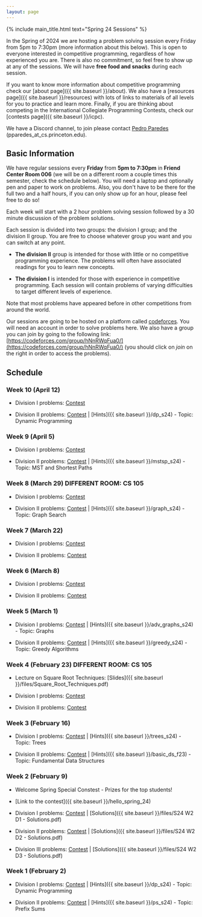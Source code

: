 ```yaml
---
layout: page
---
```


{% include main_title.html text="Spring 24 Sessions" %}

In the Spring of 2024 we are hosting a problem solving session every
Friday from 5pm to 7:30pm (more information about this below). This is
open to everyone interested in competitive programming, regardless of
how experienced you are. There is also no commitment, so feel free to
show up at any of the sessions. We will have **free food and snacks**
during each session.

If you want to know more information about competitive programming
check our [about page]({{ site.baseurl }}/about). We also have a
[resources page]({{ site.baseurl }}/resources) with lots of links to
materials of all levels for you to practice and learn more. Finally,
if you are thinking about competing in the International Collegiate
Programming Contests, check our [contests
page]({{ site.baseurl }}/icpc).

We have a <i class="bi bi-discord"></i> Discord channel, to join please
contact [Pedro Paredes](https://www.cs.princeton.edu/~pparedes/)
(pparedes_at_cs.princeton.edu).

## Basic Information

We have regular sessions every **Friday** from **5pm to 7:30pm** in
**Friend Center Room 006** (we will be on a different room a couple
times this semester, check the schedule below). You will need a laptop
and optionally pen and paper to work on problems. Also, you don't have
to be there for the full two and a half hours, if you can only show up
for an hour, please feel free to do so!

Each week will start with a 2 hour problem solving session followed by
a 30 minute discussion of the problem solutions.

Each session is divided into two groups: the division I group; and the
division II group. You are free to choose whatever group you want and
you can switch at any point.

 * **The division II** group is intended for those with little or no
   competitive programming experience. The problems will often have
   associated readings for you to learn new concepts.

 * **The division I** is intended for those with experience in
     competitive programming. Each session will contain problems of
     varying difficulties to target different levels of experience.

Note that most problems have appeared before in other
competitions from around the world.

Our sessions are going to be hosted on a platform called
[codeforces](https://codeforces.com/). You will need an account in
order to solve problems here. We also have a group you can join by
going to the following link:
[https://codeforces.com/group/hNnRWqFua0/](https://codeforces.com/group/hNnRWqFua0/)
(you should click on *join* on the right in order to access the
problems).

## Schedule

### Week 10 (April 12)
 * Division I problems: [Contest](https://codeforces.com/group/hNnRWqFua0/contest/517466)
 
 * Division II problems: [Contest](https://codeforces.com/group/hNnRWqFua0/contest/517469) \| [Hints]({{ site.baseurl }}/dp_s24) - Topic: Dynamic Programming

### Week 9 (April 5)
 * Division I problems: [Contest](https://codeforces.com/group/hNnRWqFua0/contest/516003)
 
 * Division II problems: [Contest](https://codeforces.com/group/hNnRWqFua0/contest/516059) \| [Hints]({{ site.baseurl }}/mstsp_s24) - Topic: MST and Shortest Paths

### Week 8 (March 29) DIFFERENT ROOM: CS 105
 * Division I problems: [Contest](https://codeforces.com/group/hNnRWqFua0/contest/514487)
 
 * Division II problems: [Contest](https://codeforces.com/group/hNnRWqFua0/contest/514322) \| [Hints]({{ site.baseurl }}/graph_s24) - Topic: Graph Search

### Week 7 (March 22)
 * Division I problems: [Contest](https://codeforces.com/group/hNnRWqFua0/contest/512760)
 
 * Division II problems: [Contest](https://codeforces.com/group/hNnRWqFua0/contest/512984)

### Week 6 (March 8)
 * Division I problems: [Contest](https://codeforces.com/group/hNnRWqFua0/contest/509398)
 
 * Division II problems: [Contest](https://codeforces.com/group/hNnRWqFua0/contest/509399)

### Week 5 (March 1)
 * Division I problems: [Contest](https://codeforces.com/group/hNnRWqFua0/contest/507615) \| [Hints]({{ site.baseurl }}/adv_graphs_s24) - Topic: Graphs
 
 * Division II problems: [Contest](https://codeforces.com/group/hNnRWqFua0/contest/508036) \| [Hints]({{ site.baseurl }}/greedy_s24) - Topic: Greedy Algorithms

### Week 4 (February 23) DIFFERENT ROOM: CS 105
 * Lecture on Square Root Techniques: [Slides]({{ site.baseurl }}/files/Square_Root_Techniques.pdf)

 * Division I problems: [Contest](https://codeforces.com/group/hNnRWqFua0/contest/506308)
 
 * Division II problems: [Contest](https://codeforces.com/group/hNnRWqFua0/contest/506354)

### Week 3 (February 16)
 * Division I problems: [Contest](https://codeforces.com/group/hNnRWqFua0/contest/504935) \| [Hints]({{ site.baseurl }}/trees_s24) - Topic: Trees
 
 * Division II problems: [Contest](https://codeforces.com/group/hNnRWqFua0/contest/504921) \| [Hints]({{ site.baseurl }}/basic_ds_f23) - Topic: Fundamental Data Structures

### Week 2 (February 9)
* <span class="badge text-bg-success fs-3">Welcome Spring Special Constest - Prizes for the top students!</span>

* [Link to the contest]({{ site.baseurl }}/hello_spring_24)

* Division I problems: [Contest](https://codeforces.com/group/hNnRWqFua0/contest/503448) \| [Solutions]({{ site.baseurl }}/files/S24 W2 D1 - Solutions.pdf)
 
* Division II problems: [Contest](https://codeforces.com/group/hNnRWqFua0/contest/503451) \| [Solutions]({{ site.baseurl }}/files/S24 W2 D2 - Solutions.pdf)

* Division III problems: [Contest](https://codeforces.com/group/hNnRWqFua0/contest/503615) \| [Solutions]({{ site.baseurl }}/files/S24 W2 D3 - Solutions.pdf)

### Week 1 (February 2)
 * Division I problems: [Contest](https://codeforces.com/group/hNnRWqFua0/contest/502119) \| [Hints]({{ site.baseurl }}/dp_s24) - Topic: Dynamic Programming
 
 * Division II problems: [Contest](https://codeforces.com/group/hNnRWqFua0/contest/502100) \| [Hints]({{ site.baseurl }}/ps_s24) - Topic: Prefix Sums